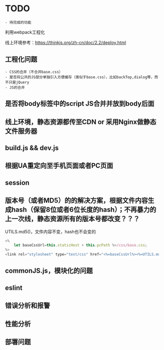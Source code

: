 # TODO
	- 待完成的功能


利用webpack工程化

线上环境参考：https://thinkjs.org/zh-cn/doc/2.2/deploy.html


## 工程化问题
	- CSS的合并（不合并base.css）
	- 是否将公共的JS部分单独引入方便缓存（类似于base.css），比如backTop,dialog等，而不只是jQuery
	- JS的合并

## 是否将body标签中的script JS合并并放到body后面


## 线上环境，静态资源都传至CDN or 采用Nginx做静态文件服务器
## build.js  &&  dev.js


## 根据UA重定向至手机页面或者PC页面

## session


## 版本号（或者MD5）的的解决方案，根据文件内容生成hash（保留8位或者6位长度的hash）；不再暴力的上一次线，静态资源所有的版本号都改变？？？
UTILS.md5()，文件内容不变，hash也不会变的

```javascript
<%
	let baseCssUrl=this.staticHost + this.pcPath %>/css/base.css;
%>
<link rel="stylesheet" type="text/css" href="<%=baseCssUrl%><%=UTILS.md5()%>">
```


## commonJS.js，模块化的问题


## eslint


## 错误分析和报警


## 性能分析


## 部署问题